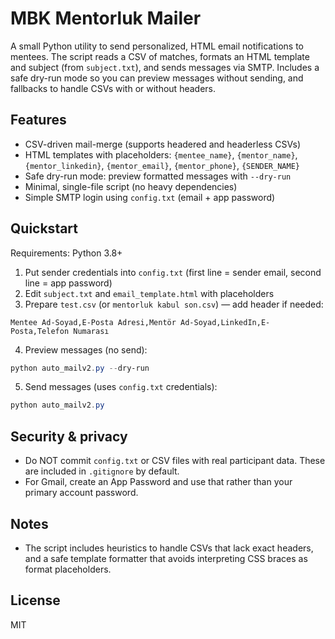 # MBK Mentorluk Mailer

A small Python utility to send personalized, HTML email notifications to mentees. The script reads a CSV of matches, formats an HTML template and subject (from `subject.txt`), and sends messages via SMTP. Includes a safe dry-run mode so you can preview messages without sending, and fallbacks to handle CSVs with or without headers.

## Features

- CSV-driven mail-merge (supports headered and headerless CSVs)
- HTML templates with placeholders: `{mentee_name}`, `{mentor_name}`, `{mentor_linkedin}`, `{mentor_email}`, `{mentor_phone}`, `{SENDER_NAME}`
- Safe dry-run mode: preview formatted messages with `--dry-run`
- Minimal, single-file script (no heavy dependencies)
- Simple SMTP login using `config.txt` (email + app password)

## Quickstart

Requirements: Python 3.8+

1. Put sender credentials into `config.txt` (first line = sender email, second line = app password)
2. Edit `subject.txt` and `email_template.html` with placeholders
3. Prepare `test.csv` (or `mentorluk kabul son.csv`) — add header if needed:

```
Mentee Ad-Soyad,E-Posta Adresi,Mentör Ad-Soyad,LinkedIn,E-Posta,Telefon Numarası
```

4. Preview messages (no send):

```powershell
python auto_mailv2.py --dry-run
```

5. Send messages (uses `config.txt` credentials):

```powershell
python auto_mailv2.py
```

## Security & privacy

- Do NOT commit `config.txt` or CSV files with real participant data. These are included in `.gitignore` by default.
- For Gmail, create an App Password and use that rather than your primary account password.

## Notes

- The script includes heuristics to handle CSVs that lack exact headers, and a safe template formatter that avoids interpreting CSS braces as format placeholders.

## License

MIT
